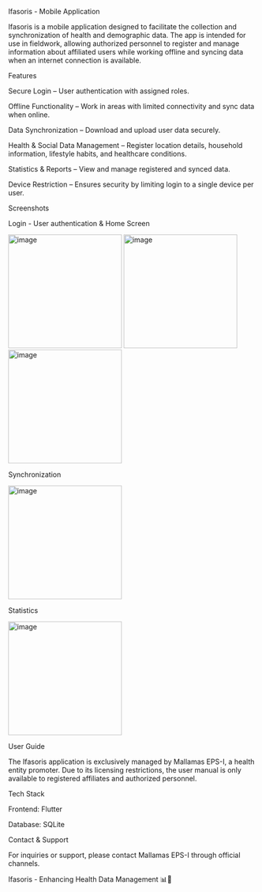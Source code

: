 Ifasoris - Mobile Application

Ifasoris is a mobile application designed to facilitate the collection and synchronization of health and demographic data. The app is intended for use in fieldwork, allowing authorized personnel to register and manage information about affiliated users while working offline and syncing data when an internet connection is available.

Features

Secure Login – User authentication with assigned roles.

Offline Functionality – Work in areas with limited connectivity and sync data when online.

Data Synchronization – Download and upload user data securely.

Health & Social Data Management – Register location details, household information, lifestyle habits, and healthcare conditions.

Statistics & Reports – View and manage registered and synced data.

Device Restriction – Ensures security by limiting login to a single device per user.

Screenshots

Login - User authentication & Home Screen

<img width="230" alt="image" src="https://github.com/user-attachments/assets/3228d89b-5917-44c0-9ea8-2e4ae5993523" />
<img width="230" alt="image" src="https://github.com/user-attachments/assets/630d4321-9492-4128-94fe-5d635b32447c" />
<img width="230" alt="image" src="https://github.com/user-attachments/assets/f5e0c4fc-fdf4-456e-8b8d-cee3373cfc2c" />

Synchronization

<img width="230" alt="image" src="https://github.com/user-attachments/assets/cc650d18-b2c7-4f4d-a9a4-514eadb16075" />

Statistics

<img width="230" alt="image" src="https://github.com/user-attachments/assets/c4c16b37-6513-4ff6-8dd2-76ae92c81041" />

User Guide

The Ifasoris application is exclusively managed by Mallamas EPS-I, a health entity promoter. Due to its licensing restrictions, the user manual is only available to registered affiliates and authorized personnel.

Tech Stack

Frontend: Flutter

Database: SQLite

Contact & Support

For inquiries or support, please contact Mallamas EPS-I through official channels.

Ifasoris - Enhancing Health Data Management 📊📱
